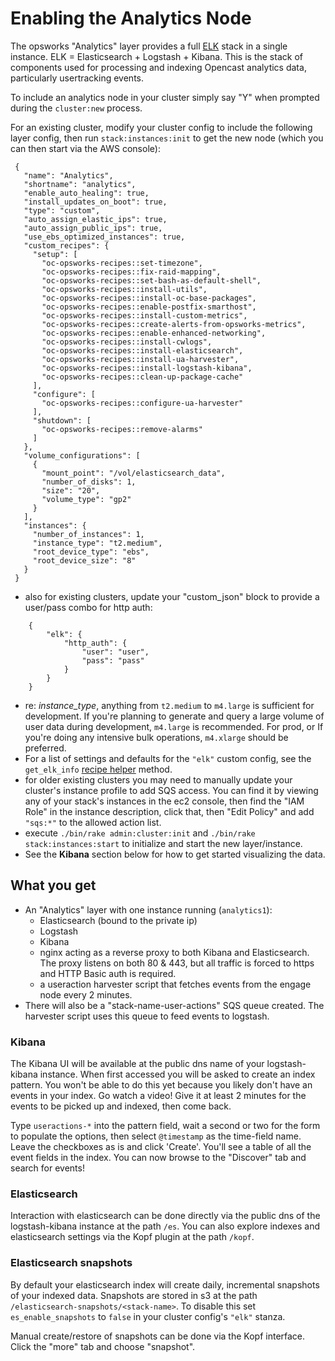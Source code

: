 # Enabling the Analytics Node

The opsworks "Analytics" layer provides a full [ELK](https://www.elastic.co/products)
stack in a single instance. ELK = Elasticsearch + Logstash + Kibana. This is the stack of components used
for processing and indexing Opencast analytics data, particularly usertracking events.

To include an analytics node in your cluster simply say "Y" when prompted during the `cluster:new` process.

For an existing cluster, modify your cluster config to include the following layer config, then run `stack:instances:init`
to get the new node (which you can then start via the AWS console):

```
 {
   "name": "Analytics",
   "shortname": "analytics",
   "enable_auto_healing": true,
   "install_updates_on_boot": true,
   "type": "custom",
   "auto_assign_elastic_ips": true,
   "auto_assign_public_ips": true,
   "use_ebs_optimized_instances": true,
   "custom_recipes": {
     "setup": [
       "oc-opsworks-recipes::set-timezone",
       "oc-opsworks-recipes::fix-raid-mapping",
       "oc-opsworks-recipes::set-bash-as-default-shell",
       "oc-opsworks-recipes::install-utils",
       "oc-opsworks-recipes::install-oc-base-packages",
       "oc-opsworks-recipes::enable-postfix-smarthost",
       "oc-opsworks-recipes::install-custom-metrics",
       "oc-opsworks-recipes::create-alerts-from-opsworks-metrics",
       "oc-opsworks-recipes::enable-enhanced-networking",
       "oc-opsworks-recipes::install-cwlogs",
       "oc-opsworks-recipes::install-elasticsearch",
       "oc-opsworks-recipes::install-ua-harvester",
       "oc-opsworks-recipes::install-logstash-kibana",
       "oc-opsworks-recipes::clean-up-package-cache"
     ],
     "configure": [
       "oc-opsworks-recipes::configure-ua-harvester"
     ],
     "shutdown": [
       "oc-opsworks-recipes::remove-alarms"
     ]
   },
   "volume_configurations": [
     {
       "mount_point": "/vol/elasticsearch_data",
       "number_of_disks": 1,
       "size": "20",
       "volume_type": "gp2"
     }
   ],
   "instances": {
     "number_of_instances": 1,
     "instance_type": "t2.medium",
     "root_device_type": "ebs",
     "root_device_size": "8"
   }
 }
```

* also for existing clusters, update your "custom_json" block to provide a user/pass combo for http auth:

```
    {
        "elk": {
            "http_auth": {
                "user": "user",
                "pass": "pass"
            }
        }
    }
```
* re: *instance_type*, anything from `t2.medium` to `m4.large` is sufficient for development. If you're planning
to generate and query a large volume of user data during development, `m4.large` is recommended. 
For prod, or If you're doing any intensive bulk operations, `m4.xlarge` should be preferred.
* For a list of settings and defaults for the `"elk"` custom config, see the
  `get_elk_info` [recipe helper](https://github.com/harvard-dce/mh-opsworks-recipes/blob/master/libraries/default.rb) method.
* for older existing clusters you may need to manually update your cluster's instance
  profile to add SQS access. You can find it by viewing any of your stack's
  instances in the ec2 console, then find the "IAM Role" in the instance
  description, click that, then "Edit Policy" and add `"sqs:*"` to the allowed
  action list.
* execute `./bin/rake admin:cluster:init` and `./bin/rake stack:instances:start`
  to initialize and start the new layer/instance.
* See the **Kibana** section below for how to get started visualizing the data.

## What you get

* An "Analytics" layer with one instance running (`analytics1`):
  * Elasticsearch (bound to the private ip)
  * Logstash
  * Kibana
  * nginx acting as a reverse proxy to both Kibana and Elasticsearch. The proxy
    listens on both 80 & 443, but all traffic is forced to https and HTTP Basic
    auth is required.
  * a useraction harvester script that fetches events from the engage node
    every 2 minutes.
* There will also be a "stack-name-user-actions" SQS queue created.
  The harvester script uses this queue to feed events to logstash.

### Kibana

The Kibana UI will be available at the public dns name of your logstash-kibana
instance. When first accessed you will be asked to create an index pattern. You
won't be able to do this yet because you likely don't have an events in your
index. Go watch a video! Give it at least 2 minutes for the events to be picked
up and indexed, then come back.

Type `useractions-*` into the pattern field, wait a second or two for the form
to populate the options, then select `@timestamp` as the
time-field name. Leave the checkboxes as is and click 'Create'. You'll see a
table of all the event fields in the index. You can now browse to the "Discover"
tab and search for events!

### Elasticsearch

Interaction with elasticsearch can be done directly via the public dns of the
logstash-kibana instance at the path `/es`. You can also explore indexes and
elasticsearch settings via the Kopf plugin at the path `/kopf`.

### Elasticsearch snapshots

By default your elasticsearch index will create daily, incremental snapshots
of your indexed data. Snapshots are stored in s3 at the path
`/elasticsearch-snapshots/<stack-name>`. To disable this set `es_enable_snapshots`
to `false` in your cluster config's `"elk"` stanza.

Manual create/restore of snapshots can be done via the Kopf interface. Click the
"more" tab and choose "snapshot".


